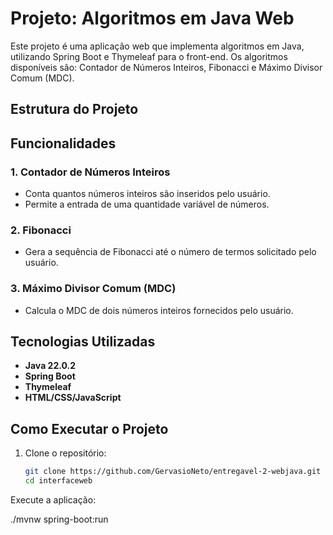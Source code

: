 # Projeto: Algoritmos em Java Web

Este projeto é uma aplicação web que implementa algoritmos em Java, utilizando Spring Boot e Thymeleaf para o front-end. Os algoritmos disponíveis são: Contador de Números Inteiros, Fibonacci e Máximo Divisor Comum (MDC).

## Estrutura do Projeto


## Funcionalidades

### 1. Contador de Números Inteiros
- Conta quantos números inteiros são inseridos pelo usuário.
- Permite a entrada de uma quantidade variável de números.

### 2. Fibonacci
- Gera a sequência de Fibonacci até o número de termos solicitado pelo usuário.

### 3. Máximo Divisor Comum (MDC)
- Calcula o MDC de dois números inteiros fornecidos pelo usuário.

## Tecnologias Utilizadas
- **Java 22.0.2**
- **Spring Boot**
- **Thymeleaf**
- **HTML/CSS/JavaScript**

## Como Executar o Projeto

1. Clone o repositório:
   ```bash
   git clone https://github.com/GervasioNeto/entregavel-2-webjava.git
   cd interfaceweb

Execute a aplicação:

./mvnw spring-boot:run
